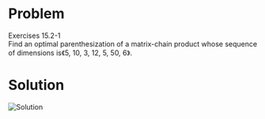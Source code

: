 # Problem

Exercises 15.2-1<br>
Find an optimal parenthesization of a matrix-chain product whose sequence of dimensions is《5, 10, 3, 12, 5, 50, 6》.

# Solution

![Solution](https://user-images.githubusercontent.com/13654630/31577154-20df7450-b13c-11e7-81c2-f74363fa5716.png)
